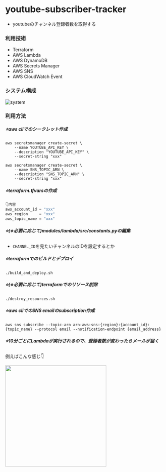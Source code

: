 # youtube-subscriber-tracker
* youtubeのチャンネル登録者数を取得する

### 利用技術
* Terraform
* AWS Lambda
* AWS DynamoDB
* AWS Secrets Manager
* AWS SNS
* AWS CloudWatch Event

### システム構成

![system](https://github.com/atamakonkurii/youtube-subscriber-tracker/assets/71773200/fa08e10b-0ae5-4295-afb7-735623ed6d37)

### 利用方法

##### ⭐️aws cliでのシークレット作成
```console
aws secretsmanager create-secret \
    --name YOUTUBE_API_KEY \
    --description "YOUTUBE_API_KEY" \
    --secret-string "xxx"

aws secretsmanager create-secret \
    --name SNS_TOPIC_ARN \
    --description "SNS_TOPIC_ARN" \
    --secret-string "xxx"
```

##### ⭐️terraform.tfvarsの作成

```python
👇内容
aws_account_id = "xxx"
aws_region     = "xxx"
aws_topic_name = "xxx"
```

##### ⭐️(※必要に応じて)modules/lambda/src/constants.pyの編集
* `CHANNEL_ID`を見たいチャンネルのIDを設定するとか

##### ⭐️terraformでのビルドとデプロイ
```console
./build_and_deploy.sh
```

##### ⭐️(※必要に応じて)terraformでのリソース削除
```console
./destroy_resources.sh
```

##### ⭐️aws cliでのSNS emailのsubscription作成

```console
aws sns subscribe --topic-arn arn:aws:sns:{region}:{account_id}:{topic_name} --protocol email --notification-endpoint {email_address}
```

##### ⭐️10分ごとにLambdaが実行されるので、登録者数が変わったらメールが届く
例えばこんな感じ👇

<img src="https://github.com/atamakonkurii/youtube-subscriber-tracker/assets/71773200/c9d1228a-4f4e-4e20-83e0-d4a1eddc723a" width="320px">
